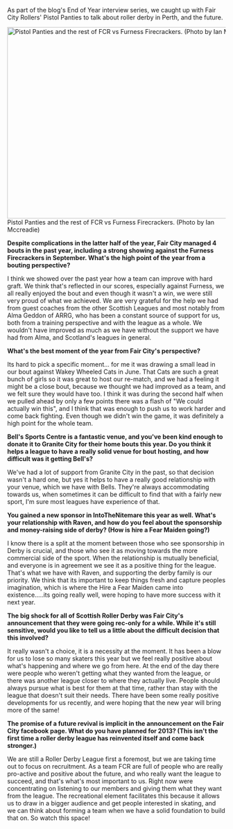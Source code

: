 <html><body><p>As part of the blog's End of Year interview series, we caught up with Fair City Rollers' Pistol Panties to talk about roller derby in Perth, and the future.

<a href="http://www.scottishrollerderbyblog.com/2012/12/29/an-interview-with-pistol-panties-fair-city-rollers-in-2012-and-beyond/271296_475653322465325_1961521013_o/" rel="attachment wp-att-2014"><img class=" wp-image-2014  " alt="Pistol Panties and the rest of FCR vs Furness Firecrackers. (Photo by Ian Mccreadie)" src="http://www.scottishrollerderbyblog.com/2012/12/271296_475653322465325_1961521013_o.jpg" width="663" height="442"></a> Pistol Panties and the rest of FCR vs Furness Firecrackers. (Photo by Ian Mccreadie)

<strong>Despite complications in the latter half of the year, Fair City managed 4 bouts in the past year, including a strong showing against the Furness Firecrackers in September. What's the high point of the year from a bouting perspective?</strong>

I think we showed over the past year how a team can improve with hard graft. We think that's reflected in our scores, especially against Furness, we all really enjoyed the bout and even though it wasn't a win, we were still very proud of what we achieved. We are very grateful for the help we had from guest coaches from the other Scottish Leagues and most notably from Alma Geddon of ARRG, who has been a constant source of support for us, both from a training perspective and with the league as a whole. We wouldn't have improved as much as we have without the support we have had from Alma, and Scotland's leagues in general.

<strong>What's the best moment of the year from Fair City's perspective?</strong>

Its hard to pick a specific moment... for me it was drawing a small lead in our bout against Wakey Wheeled Cats in June. That Cats are such a great bunch of girls so it was great to host our re-match, and we had a feeling it might be a close bout, because we thought we had improved as a team, and we felt sure they would have too. I think it was during the second half when we pulled ahead by only a few points there was a flash of "We could actually win this", and I think that was enough to push us to work harder and come back fighting. Even though we didn't win the game, it was definitely a high point for the whole team.

<strong>Bell's Sports Centre is a fantastic venue, and you've been kind enough to donate it to Granite City for their home bouts this year. Do you think it helps a league to have a really solid venue for bout hosting, and how difficult was it getting Bell's?</strong>

We've had a lot of support from Granite City in the past, so that decision wasn't a hard one, but yes it helps to have a really good relationship with your venue, which we have with Bells. They're always accommodating towards us, when sometimes it can be difficult to find that with a fairly new sport, I'm sure most leagues have experience of that.

<strong>You gained a new sponsor in IntoTheNitemare this year as well. What's your relationship with Raven, and how do you feel about the sponsorship and money-raising side of derby? (How is hire a Fear Maiden going?)</strong>

I know there is a split at the moment between those who see sponsorship in Derby is crucial, and those who see it as moving towards the more commercial side of the sport. When the relationship is mutually beneficial, and everyone is in agreement we see it as a positive thing for the league. That's what we have with Raven, and supporting the derby family is our priority. We think that its important to keep things fresh and capture peoples imagination, which is where the Hire a Fear Maiden came into existence.....its going really well, were hoping to have more success with it next year.

<strong>The big shock for all of Scottish Roller Derby was Fair City's announcement that they were going rec-only for a while. While it's still sensitive, would you like to tell us a little about the difficult decision that this involved?</strong>

It really wasn't a choice, it is a necessity at the moment. It has been a blow for us to lose so many skaters this year but we feel really positive about what's happening and where we go from here. At the end of the day there were people who weren't getting what they wanted from the league, or there was another league closer to where they actually live. People should always pursue what is best for them at that time, rather than stay with the league that doesn't suit their needs. There have been some really positive developments for us recently, and were hoping that the new year will bring more of the same!

<strong>The promise of a future revival is implicit in the announcement on the Fair City facebook page. What do you have planned for 2013? (This isn't the first time a roller derby league has reinvented itself and come back stronger.)</strong>

We are still a Roller Derby League first a foremost, but we are taking time out to focus on recruitment. As a team FCR are full of people who are really pro-active and positive about the future, and who really want the league to succeed, and that's what's most important to us. Right now were concentrating on listening to our members and giving them what they want from the league. The recreational element facilitates this because it allows us to draw in a bigger audience and get people interested in skating, and we can think about forming a team when we have a solid foundation to build that on. So watch this space!</p></body></html>
